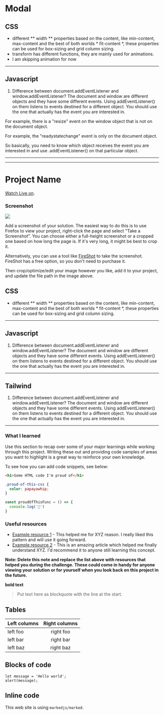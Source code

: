 # Modal
## CSS
- different ** width ** properties based on the content, like min-content, max-content and the best of both worlds * fit-content *, these properties can be used for box-sizing and grid column sizing.
- transform has different functions, they are mainly used for animations.
- I am skipping animation for now
---
## Javascript

1.  Difference between document.addEventListener and window.addEventListener?
The document and window are different objects and they have some different events. Using addEventListener() on them listens to events destined for a different object. You should use the one that actually has the event you are interested in.

For example, there is a "resize" event on the window object that is not on the document object.

For example, the "readystatechange" event is only on the document object.

So basically, you need to know which object receives the event you are interested in and use .addEventListener() on that particular object.


---


---
# Project Name

  [Watch Live on](https://www.netlify.com). 

  ### Screenshot

![](./screenshot.jpg)

Add a screenshot of your solution. The easiest way to do this is to use Firefox to view your project, right-click the page and select "Take a Screenshot". You can choose either a full-height screenshot or a cropped one based on how long the page is. If it's very long, it might be best to crop it.

Alternatively, you can use a tool like [FireShot](https://getfireshot.com/) to take the screenshot. FireShot has a free option, so you don't need to purchase it. 

Then crop/optimize/edit your image however you like, add it to your project, and update the file path in the image above.

## CSS
- different ** width ** properties based on the content, like min-content, max-content and the best of both worlds * fit-content *, these properties can be used for box-sizing and grid column sizing.

---

## Javascript

1.  Difference between document.addEventListener and window.addEventListener?
The document and window are different objects and they have some different events. Using addEventListener() on them listens to events destined for a different object. You should use the one that actually has the event you are interested in.
---
## Tailwind

1.  Difference between document.addEventListener and window.addEventListener?
The document and window are different objects and they have some different events. Using addEventListener() on them listens to events destined for a different object. You should use the one that actually has the event you are interested in.
---
### What I learned

Use this section to recap over some of your major learnings while working through this project. Writing these out and providing code samples of areas you want to highlight is a great way to reinforce your own knowledge.

To see how you can add code snippets, see below:

```html
<h1>Some HTML code I'm proud of</h1>
```
```css
.proud-of-this-css {
  color: papayawhip;
}
```
```js
const proudOfThisFunc = () => {
  console.log('🎉')
}
```


### Useful resources

- [Example resource 1](https://www.example.com) - This helped me for XYZ reason. I really liked this pattern and will use it going forward.
- [Example resource 2](https://www.example.com) - This is an amazing article which helped me finally understand XYZ. I'd recommend it to anyone still learning this concept.

**Note: Delete this note and replace the list above with resources that helped you during the challenge. These could come in handy for anyone viewing your solution or for yourself when you look back on this project in the future.**

**bold text**
> Put text here as blockquote with the line at the start.

## Tables

| Left columns  | Right columns |
| ------------- |:-------------:|
| left foo      | right foo     |
| left bar      | right bar     |
| left baz      | right baz     |

## Blocks of code

```
let message = 'Hello world';
alert(message);
```

## Inline code

This web site is using `markedjs/marked`.